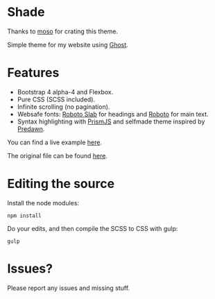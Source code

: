 # Shade

Thanks to [moso](https://github.com/moso/shade-ghost-theme) for crating this theme.

Simple theme for my website using [Ghost](http://github.com/tryghost/ghost/).

# Features

- Bootstrap 4 alpha-4 and Flexbox.
- Pure CSS (SCSS included).
- Infinite scrolling (no pagination).
- Websafe fonts: [Roboto Slab](https://fonts.google.com/specimen/Roboto+Slab) for headings and [Roboto](https://fonts.google.com/specimen/Roboto) for main text.
- Syntax highlighting with [PrismJS](https://github.com/PrismJS/prism) and selfmade theme inspired by [Predawn](https://github.com/jamiewilson/predawn).

You can find a live example [here](https://neonnuke.tech).

The original file can be found [here](https://ghost.moso.io).

# Editing the source
Install the node modules:
```
npm install
```

Do your edits, and then compile the SCSS to CSS with gulp:
```
gulp
```

# Issues?
Please report any issues and missing stuff.

